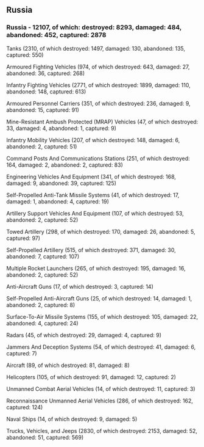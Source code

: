 
 
 ## Russia
 
 ### Russia - 12107, of which: destroyed: 8293, damaged: 484, abandoned: 452, captured: 2878

 

 

 Tanks (2310, of which destroyed: 1497, damaged: 130, abandoned: 135, captured: 550)

 Armoured Fighting Vehicles (974, of which destroyed: 643, damaged: 27, abandoned: 36, captured: 268)

 Infantry Fighting Vehicles (2771, of which destroyed: 1899, damaged: 110, abandoned: 148, captured: 613)

 Armoured Personnel Carriers (351, of which destroyed: 236, damaged: 9, abandoned: 15, captured: 91)

 Mine-Resistant Ambush Protected (MRAP) Vehicles (47, of which destroyed: 33, damaged: 4, abandoned: 1, captured: 9)

 Infantry Mobility Vehicles (207, of which destroyed: 148, damaged: 6, abandoned: 2, captured: 51)

 Command Posts And Communications Stations (251, of which destroyed: 164, damaged: 2, abandoned: 2, captured: 83)

 Engineering Vehicles And Equipment (341, of which destroyed: 168, damaged: 9, abandoned: 39, captured: 125)

 Self-Propelled Anti-Tank Missile Systems (41, of which destroyed: 17, damaged: 1, abandoned: 4, captured: 19)

 Artillery Support Vehicles And Equipment (107, of which destroyed: 53, abandoned: 2, captured: 52)

 Towed Artillery (298, of which destroyed: 170, damaged: 26, abandoned: 5, captured: 97)

 Self-Propelled Artillery (515, of which destroyed: 371, damaged: 30, abandoned: 7, captured: 107)

 Multiple Rocket Launchers (265, of which destroyed: 195, damaged: 16, abandoned: 2, captured: 52)

 Anti-Aircraft Guns (17, of which destroyed: 3, captured: 14)

 Self-Propelled Anti-Aircraft Guns (25, of which destroyed: 14, damaged: 1, abandoned: 2, captured: 8)

 Surface-To-Air Missile Systems (155, of which destroyed: 105, damaged: 22, abandoned: 4, captured: 24)

 Radars (45, of which destroyed: 29, damaged: 4, captured: 9)

 Jammers And Deception Systems (54, of which destroyed: 41, damaged: 6, captured: 7)

 Aircraft (89, of which destroyed: 81, damaged: 8)

 Helicopters (105, of which destroyed: 91, damaged: 12, captured: 2)

 Unmanned Combat Aerial Vehicles (14, of which destroyed: 11, captured: 3)

 Reconnaissance Unmanned Aerial Vehicles (286, of which destroyed: 162, captured: 124)

 Naval Ships (14, of which destroyed: 9, damaged: 5)

 Trucks, Vehicles, and Jeeps (2830, of which destroyed: 2153, damaged: 52, abandoned: 51, captured: 569)


